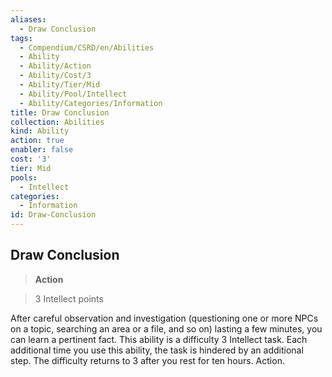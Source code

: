 ```yaml
---
aliases:
  - Draw Conclusion
tags:
  - Compendium/CSRD/en/Abilities
  - Ability
  - Ability/Action
  - Ability/Cost/3
  - Ability/Tier/Mid
  - Ability/Pool/Intellect
  - Ability/Categories/Information
title: Draw Conclusion
collection: Abilities
kind: Ability
action: true
enabler: false
cost: '3'
tier: Mid
pools:
  - Intellect
categories:
  - Information
id: Draw-Conclusion
---
```

## Draw Conclusion    
>**Action**    
>3 Intellect points  
    
After careful observation and investigation (questioning one or more NPCs on a topic, searching an area or a file, and so on) lasting a few minutes, you can learn a pertinent fact. This ability is a difficulty 3 Intellect task. Each additional time you use this ability, the task is hindered by an additional step. The difficulty returns to 3 after you rest for ten hours. Action.
